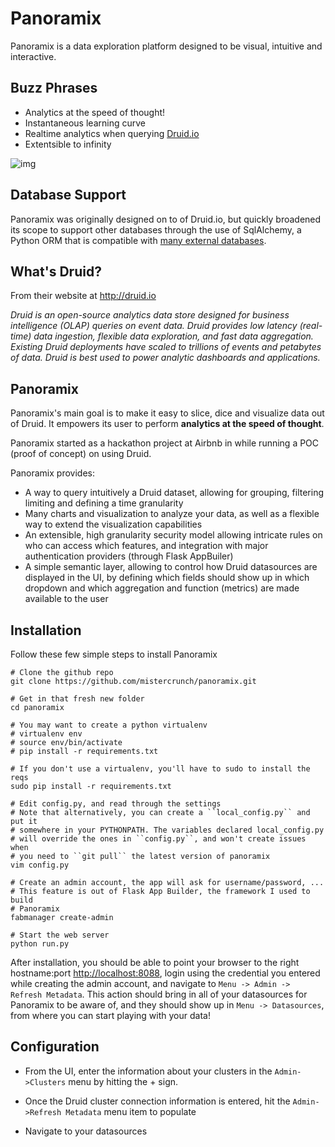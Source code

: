 Panoramix
=========

Panoramix is a data exploration platform designed to be visual, intuitive
and interactive.

Buzz Phrases
------------

* Analytics at the speed of thought! 
* Instantaneous learning curve
* Realtime analytics when querying [Druid.io](http://druid.io)
* Extentsible to infinity

![img](http://i.imgur.com/aOaH0ty.png)

Database Support
----------------

Panoramix was originally designed on to of Druid.io, but quickly broadened 
its scope to support other databases through the use of SqlAlchemy, a Python
ORM that is compatible with 
[many external databases](http://docs.sqlalchemy.org/en/rel_1_0/core/engines.html). 

What's Druid?
-------------
From their website at http://druid.io

*Druid is an open-source analytics data store designed for 
business intelligence (OLAP) queries on event data. Druid provides low 
latency (real-time) data ingestion, flexible data exploration, 
and fast data aggregation. Existing Druid deployments have scaled to 
trillions of events and petabytes of data. Druid is best used to 
power analytic dashboards and applications.*

Panoramix
---------
Panoramix's main goal is to make it easy to slice, dice and visualize data
out of Druid. It empowers its user to perform **analytics 
at the speed of thought**.

Panoramix started as a hackathon project at Airbnb in while running a POC
(proof of concept) on using Druid. 

Panoramix provides:
* A way to query intuitively a Druid dataset, allowing for grouping, filtering
    limiting and defining a time granularity
* Many charts and visualization to analyze your data, as well as a flexible
    way to extend the visualization capabilities
* An extensible, high granularity security model allowing intricate rules
    on who can access which features, and integration with major 
    authentication providers (through Flask AppBuiler)
* A simple semantic layer, allowing to control how Druid datasources are 
    displayed in the UI,
    by defining which fields should show up in which dropdown and which
    aggregation and function (metrics) are made available to the user

Installation
------------

Follow these few simple steps to install Panoramix

```
# Clone the github repo 
git clone https://github.com/mistercrunch/panoramix.git

# Get in that fresh new folder
cd panoramix

# You may want to create a python virtualenv
# virtualenv env
# source env/bin/activate
# pip install -r requirements.txt

# If you don't use a virtualenv, you'll have to sudo to install the reqs
sudo pip install -r requirements.txt

# Edit config.py, and read through the settings
# Note that alternatively, you can create a ``local_config.py`` and put it
# somewhere in your PYTHONPATH. The variables declared local_config.py
# will override the ones in ``config.py``, and won't create issues when
# you need to ``git pull`` the latest version of panoramix
vim config.py

# Create an admin account, the app will ask for username/password, ...
# This feature is out of Flask App Builder, the framework I used to build
# Panoramix
fabmanager create-admin

# Start the web server
python run.py

```

After installation, you should be able to point your browser to the right
hostname:port [http://localhost:8088](http://localhost:8088), login using
the credential you entered while creating the admin account, and navigate to
`Menu -> Admin -> Refresh Metadata`. This action should bring in all of 
your datasources for Panoramix to be aware of, and they should show up in
`Menu -> Datasources`, from where you can start playing with your data!

Configuration
-------------
* From the UI, enter the information about your clusters in the 
``Admin->Clusters`` menu by hitting the + sign. 

* Once the Druid cluster connection information is entered, hit the 
``Admin->Refresh Metadata`` menu item to populate

* Navigate to your datasources
